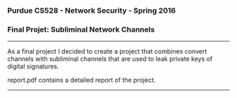 ### Purdue CS528 - Network Security - Spring 2016
### Final Projet: Subliminal Network Channels
___

As a final project I decided to create a project that combines convert channels
with subliminal channels that are used to leak private keys of digital signatures.


report.pdf contains a detailed report of the project.
___